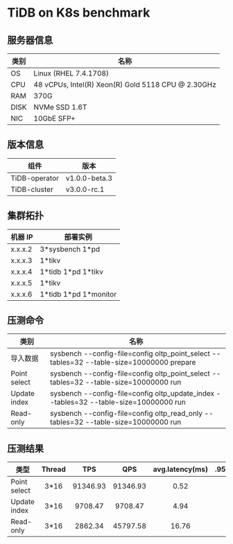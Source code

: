 # TiDB on K8s benchmark

## 服务器信息

| 类别 | 名称 |
| ---- | ---- |
|OS | Linux (RHEL 7.4.1708) |
|CPU | 48 vCPUs, Intel(R) Xeon(R) Gold 5118 CPU @ 2.30GHz |
|RAM | 370G |
|DISK | NVMe SSD 1.6T|
|NIC | 10GbE SFP+|
## 版本信息
| 组件 | 版本 |
|----|----|
|TiDB-operator | v1.0.0-beta.3|
|TiDB-cluster | v3.0.0-rc.1|
## 集群拓扑
| 机器 IP | 部署实例 |
|----|----|
|x.x.x.2 | 3\*sysbench 1\*pd|
|x.x.x.3 | 1\*tikv |
|x.x.x.4 | 1\*tidb 1\*pd 1\*tikv|
|x.x.x.5 | 1\*tikv |
|x.x.x.6 | 1\*tidb 1\*pd 1\*monitor|
## 压测命令
| 类别 | 名称 |
| ---- | ----|
| 导入数据 | sysbench --config-file=config oltp_point_select --tables=32 --table-size=10000000 prepare |
| Point select | sysbench --config-file=config oltp_point_select --tables=32 --table-size=10000000 run |
| Update index | sysbench --config-file=config oltp_update_index --tables=32 --table-size=10000000 run |
| Read-only | sysbench --config-file=config oltp_read_only --tables=32 --table-size=10000000 run |
## 压测结果
|类型|Thread|TPS|QPS|avg.latency(ms)|.95.latency(ms)|max.latency(ms)|
|----|:----:|:----:|:----:|:----:|:----:|:----:|
|Point select | 3*16 | 91346.93	| 91346.93 | 0.52 | 0.70 | 17.65|
|Update index | 3*16 | 9708.47 | 9708.47 | 4.94 | 8.95| 4600|
|Read-only | 3*16 | 2862.34 | 45797.58 | 16.76 | 16.76 |45.87|
